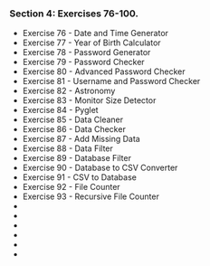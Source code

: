 ### Section 4: Exercises 76-100.
* Exercise 76 - Date and Time Generator
* Exercise 77 - Year of Birth Calculator
* Exercise 78 - Password Generator
* Exercise 79 - Password Checker
* Exercise 80 - Advanced Password Checker
* Exercise 81 - Username and Password Checker
* Exercise 82 - Astronomy
* Exercise 83 - Monitor Size Detector
* Exercise 84 - Pyglet
* Exercise 85 - Data Cleaner
* Exercise 86 - Data Checker
* Exercise 87 - Add Missing Data
* Exercise 88 - Data Filter
* Exercise 89 - Database Filter
* Exercise 90 - Database to CSV Converter
* Exercise 91 - CSV to Database
* Exercise 92 - File Counter
* Exercise 93 - Recursive File Counter
* 
* 
* 
* 
* 
* 
